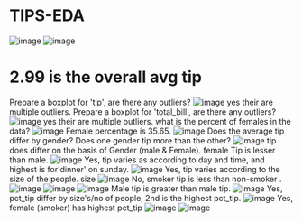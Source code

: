 # TIPS-EDA
![image](https://user-images.githubusercontent.com/77747784/122923219-16672600-d382-11eb-84d9-9e57e5a2a36c.png)
![image](https://user-images.githubusercontent.com/77747784/122923253-23841500-d382-11eb-8b04-bd5388914172.png)
# 2.99 is the overall avg tip
Prepare a boxplot for 'tip', are there any outliers?
![image](https://user-images.githubusercontent.com/77747784/122923483-647c2980-d382-11eb-8415-5d8824be4b6a.png)
yes their are multiple outliers.
Prepare a boxplot for 'total_bill', are there any outliers?
![image](https://user-images.githubusercontent.com/77747784/122923623-81b0f800-d382-11eb-8cc1-fa2da4d7ebf9.png)
yes their are multiple outliers.
what is the percent of females in the data? 
![image](https://user-images.githubusercontent.com/77747784/122923759-a5743e00-d382-11eb-9c46-e2facea33907.png)
 Female percentage is 35.65.
 ![image](https://user-images.githubusercontent.com/77747784/122923843-ba50d180-d382-11eb-8a8b-0e7bfc09dcee.png)
Does the average tip differ by gender? Does one gender tip more than the other?
![image](https://user-images.githubusercontent.com/77747784/122923949-d94f6380-d382-11eb-939f-826132c60922.png)
tip does differ on the basis of Gender (male & Female). female Tip is lesser than male.
![image](https://user-images.githubusercontent.com/77747784/122924074-fb48e600-d382-11eb-8390-573bc11ee492.png)
Yes, tip varies as according to day and time, and highest is for'dinner' on sunday.
![image](https://user-images.githubusercontent.com/77747784/122924143-13206a00-d383-11eb-82c2-67a3153f1bd0.png)
Yes, tip varies according to the size of the people.
size
![image](https://user-images.githubusercontent.com/77747784/122924214-28959400-d383-11eb-9abc-da6623d0d2ed.png)
No, smoker tip is less than non-smoker .
![image](https://user-images.githubusercontent.com/77747784/122924477-6d212f80-d383-11eb-9b4e-0184151ffade.png)
![image](https://user-images.githubusercontent.com/77747784/122924653-a0fc5500-d383-11eb-91d4-a8fd35c74f2d.png)
![image](https://user-images.githubusercontent.com/77747784/122924867-de60e280-d383-11eb-9e17-cee89a863add.png)
Male tip is greater than male tip.
![image](https://user-images.githubusercontent.com/77747784/122925002-08b2a000-d384-11eb-889f-37dbf095e32e.png)
Yes, pct_tip differ by size's/no of people, 2nd is the highest pct_tip.
![image](https://user-images.githubusercontent.com/77747784/122925110-21bb5100-d384-11eb-8041-8f59724c61d4.png)
Yes, female (smoker) has highest pct_tip
![image](https://user-images.githubusercontent.com/77747784/122925203-3ac40200-d384-11eb-8b60-7607998a7d4d.png)
![image](https://user-images.githubusercontent.com/77747784/122925300-54654980-d384-11eb-8972-9e452f8bd66d.png)
